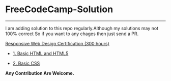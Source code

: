 # FreeCodeCamp-Solution 

---------------------------------------------------------

I am adding solution to this repo regularly.Although my solutions may not 100% correct So if you want to any chages then just send a PR.

[Responsive Web Design Certification (300 hours)](https://github.com/jindalAnuj/FreeCodeCamp-Solution/tree/master/Responsive%20Web%20Design%20Certification%20(300%20hours))

   * [1. Basic HTML and HTML5](https://github.com/jindalAnuj/FreeCodeCamp-Solution/tree/master/Responsive%20Web%20Design%20Certification%20(300%20hours)/1.%20Basic%20HTML%20and%20HTML5)
   
   * [2. Basic CSS](https://github.com/jindalAnuj/FreeCodeCamp-Solution/tree/master/Responsive%20Web%20Design%20Certification%20(300%20hours)/2.%20Basic%20CSS)

__Any Contribution Are Welcome.__
